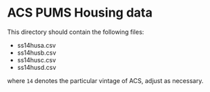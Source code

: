 # ACS PUMS Housing data
This directory should contain the following files:

- ss14husa.csv  
- ss14husb.csv  
- ss14husc.csv  
- ss14husd.csv

where `14` denotes the particular vintage of ACS, adjust as necessary.

